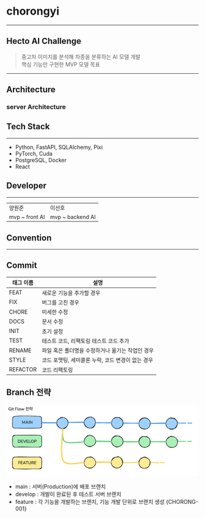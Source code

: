 # chorongyi 

---
## Hecto AI Challenge
>중고차 이미지를 분석해 차종을 분류하는 AI 모델 개발 </br>
>핵심 기능만 구현한 MVP 모델 목표

---
## Architecture
### server Architecture

[//]: # (<!-- 아키텍처 이미지 그려서 넣을 예정 -->)


## Tech Stack

---
- Python, FastAPI, SQLAlchemy, Pixi
- PyTorch, Cuda
- PostgreSQL, Docker
- React

## Developer

---

|                 |                     |
|-----------------|---------------------|
|      양원준       |       이선호         |
| mvp ~ front AI  |  mvp ~ backend AI  |


## Convention

---
## Commit

| 태그 이름  | 설명                            |
|-----------|-------------------------------|
| FEAT      | 새로운 기능을 추가할 경우                |
| FIX       | 버그를 고친 경우                     |
| CHORE     | 미세한 수정                        |
| DOCS      | 문서 수정                         |
| INIT      | 초기 설정                         |
| TEST      | 테스트 코드, 리팩토링 테스트 코드 추가        |
| RENAME    | 파일 혹은 폴더명을 수정하거나 옮기는 작업인 경우   |
| STYLE     | 코드 포맷팅, 세미콜론 누락, 코드 변경이 없는 경우 |
| REFACTOR  | 코드 리팩토링                       |

## Branch 전략

![Git Flow](https://raw.githubusercontent.com/yumyumpot/chorongyi/main/ai/docs/chorong.png)

- main : 서버(Production)에 배포 브랜치
- develop : 개발이 완료된 후 테스트 서버 브랜치
- feature : 각 기능을 개발하는 브랜치, 기능 개발 단위로 브랜치 생성 {CHORONG-001}
